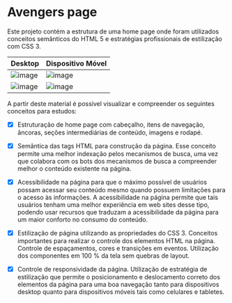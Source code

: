 # Avengers page

Este projeto contém a estrutura de uma home page onde foram utilizados conceitos semânticos do HTML 5 e estratégias profissionais de estilização com CSS 3. 

| Desktop  | Dispositivo Móvel |
| ------------- | ------------- |
| ![image](https://github.com/morcelicaio/avengers-page/assets/21083525/3c7a0786-cf3e-4abb-bd5a-b381ffafe7d3) | ![image](https://github.com/morcelicaio/avengers-page/assets/21083525/a7157dc2-4d03-4a7d-9212-14c8ab4a472d) |
| ![image](https://github.com/morcelicaio/avengers-page/assets/21083525/b759507e-fd29-4de8-9e41-cc9544ed99cd) | ![image](https://github.com/morcelicaio/avengers-page/assets/21083525/8eb7de2c-9546-4136-94b2-9d175d4a4ae9) |


A partir deste material é possível visualizar e compreender os seguintes conceitos para estudos:

- [x] Estruturação de home page com cabeçalho, itens de navegação, âncoras, seções intermediárias de conteúdo, imagens e rodapé.

- [x] Semântica das tags HTML para construção da página. Esse conceito permite uma melhor indexação pelos mecanismos de busca, uma vez que colabora com os bots dos mecanismos de busca a compreender melhor o conteúdo existente na página.

- [x] Acessibilidade na página para que o máximo possível de usuários possam acessar seu conteúdo mesmo quando possuem limitações para o acesso às informações. A acessibilidade na página permite que tais usuários tenham uma melhor experiência em web sites desse tipo, podendo usar recursos que traduzam a acessibilidade da página para um maior conforto no consumo do conteúdo.

- [x] Estilização de página utilizando as propriedades do CSS 3. Conceitos importantes para realizar o controle dos elementos HTML na página. Controle de espaçamentos, cores e transições em eventos. Utilização dos componentes em 100 % da tela sem quebras de layout.

- [x] Controle de responsividade da página. Utilização de estratégia de estilização que permite o posicionamento e deslocamento correto dos elementos da página para uma boa navegação tanto para dispositivos desktop quanto para dispositivos móveis tais como celulares e tabletes.

